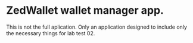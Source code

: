 # ZedWallet wallet manager app.

This is not the full aplication. Only an application designed to include only the necessary things for lab test 02.
